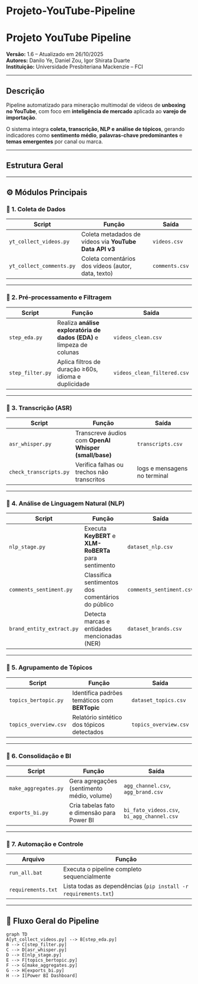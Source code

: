 # Projeto-YouTube-Pipeline

# Projeto YouTube Pipeline
**Versão:** 1.6 – Atualizado em 26/10/2025  
**Autores:** Danilo Ye, Daniel Zou, Igor Shirata Duarte  
**Instituição:** Universidade Presbiteriana Mackenzie – FCI  

---

## Descrição
Pipeline automatizado para mineração multimodal de vídeos de **unboxing no YouTube**, com foco em **inteligência de mercado** aplicada ao **varejo de importação**.

O sistema integra **coleta, transcrição, NLP e análise de tópicos**, gerando indicadores como **sentimento médio**, **palavras-chave predominantes** e **temas emergentes** por canal ou marca.

---

## Estrutura Geral

---

## ⚙️ Módulos Principais

### 🔹 1. Coleta de Dados
| Script | Função | Saída |
|--------|---------|-------|
| `yt_collect_videos.py` | Coleta metadados de vídeos via **YouTube Data API v3** | `videos.csv` |
| `yt_collect_comments.py` | Coleta comentários dos vídeos (autor, data, texto) | `comments.csv` |

---

### 🔹 2. Pré-processamento e Filtragem
| Script | Função | Saída |
|--------|---------|-------|
| `step_eda.py` | Realiza **análise exploratória de dados (EDA)** e limpeza de colunas | `videos_clean.csv` |
| `step_filter.py` | Aplica filtros de duração ≥60s, idioma e duplicidade | `videos_clean_filtered.csv` |

---

### 🔹 3. Transcrição (ASR)
| Script | Função | Saída |
|--------|---------|-------|
| `asr_whisper.py` | Transcreve áudios com **OpenAI Whisper (small/base)** | `transcripts.csv` |
| `check_transcripts.py` | Verifica falhas ou trechos não transcritos | logs e mensagens no terminal |

---

### 🔹 4. Análise de Linguagem Natural (NLP)
| Script | Função | Saída |
|--------|---------|-------|
| `nlp_stage.py` | Executa **KeyBERT** e **XLM-RoBERTa** para sentimento | `dataset_nlp.csv` |
| `comments_sentiment.py` | Classifica sentimentos dos comentários do público | `comments_sentiment.csv` |
| `brand_entity_extract.py` | Detecta marcas e entidades mencionadas (NER) | `dataset_brands.csv` |

---

### 🔹 5. Agrupamento de Tópicos
| Script | Função | Saída |
|--------|---------|-------|
| `topics_bertopic.py` | Identifica padrões temáticos com **BERTopic** | `dataset_topics.csv` |
| `topics_overview.csv` | Relatório sintético dos tópicos detectados | `topics_overview.csv` |

---

### 🔹 6. Consolidação e BI
| Script | Função | Saída |
|--------|---------|-------|
| `make_aggregates.py` | Gera agregações (sentimento médio, volume) | `agg_channel.csv`, `agg_brand.csv` |
| `exports_bi.py` | Cria tabelas fato e dimensão para Power BI | `bi_fato_videos.csv`, `bi_agg_channel.csv` |

---

### 🔹 7. Automação e Controle
| Arquivo | Função |
|----------|---------|
| `run_all.bat` | Executa o pipeline completo sequencialmente |
| `requirements.txt` | Lista todas as dependências (`pip install -r requirements.txt`) |

---

## 🔁 Fluxo Geral do Pipeline

```mermaid
graph TD
A[yt_collect_videos.py] --> B[step_eda.py]
B --> C[step_filter.py]
C --> D[asr_whisper.py]
D --> E[nlp_stage.py]
E --> F[topics_bertopic.py]
F --> G[make_aggregates.py]
G --> H[exports_bi.py]
H --> I[Power BI Dashboard]
